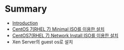 # Summary

* [Introduction](README.md)
* [CentOS 7(RHEL 7) Minimal ISO를 이용한 설치](chapter1.md)
* [CentOS7(RHEL 7) Network Install ISO를 이용한 설치](chapter2.md)
* Xen Server의 guest os로 설치

